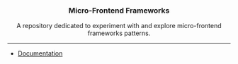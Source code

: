 <p align="center">
  <h3 align="center">Micro-Frontend Frameworks</h3>
  <p align="center">A repository dedicated to experiment with and explore micro-frontend frameworks patterns.</p>
</p>

---

- [Documentation](https://github.com/micro-frontend-frameworks/docs)
